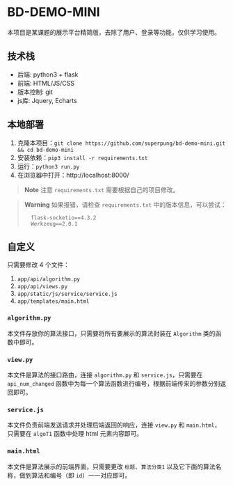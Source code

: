 # BD-DEMO-MINI

本项目是某课题的展示平台精简版，去除了用户、登录等功能，仅供学习使用。

## 技术栈

- 后端: python3 + flask
- 前端: HTML/JS/CSS
- 版本控制: git
- js库: Jquery, Echarts

## 本地部署

1. 克隆本项目：`git clone https://github.com/superpung/bd-demo-mini.git && cd bd-demo-mini`
2. 安装依赖：`pip3 install -r requirements.txt`
3. 运行：`python3 run.py`
4. 在浏览器中打开：http://localhost:8000/

> **Note**
> 注意 `requirements.txt` 需要根据自己的项目修改。

> **Warning**
> 如果报错，请检查 `requirements.txt` 中的版本信息，可以尝试：
> ```
>   flask-socketio==4.3.2
>   Werkzeug==2.0.1
> ```

## 自定义

只需要修改 4 个文件：
1. `app/api/algorithm.py`
2. `app/api/views.py`
3. `app/static/js/service/service.js`
4. `app/templates/main.html`

### `algorithm.py`

本文件存放你的算法接口，只需要将所有要展示的算法封装在 `Algorithm` 类的函数中即可。

### `view.py`

本文件是算法的接口路由，连接 `algorithm.py` 和 `service.js`，只需要在 `api_num_changed` 函数中为每一个算法函数进行编号，根据前端传来的参数分别返回即可。

### `service.js`

本文件负责前端发送请求并处理后端返回的响应，连接 `view.py` 和 `main.html`，只需要在 `algoT1` 函数中处理 html 元素内容即可。

### `main.html`

本文件是算法展示的前端界面，只需要更改 `标题`、`算法分类1` 以及它下面的算法名称，做到算法和编号（即 `id`）一一对应即可。
